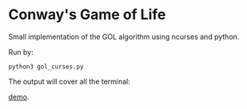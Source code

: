 # Conway's Game of Life

Small implementation of the GOL algorithm using ncurses and python.

Run by:
```shell
python3 gol_curses.py
```

The output will cover all the terminal:

[demo](https://github.com/Cocobio/conways-curses/blob/fa2c341ed239e84dd0bd644bd109260987db4d09/demo.gif?raw=true).

